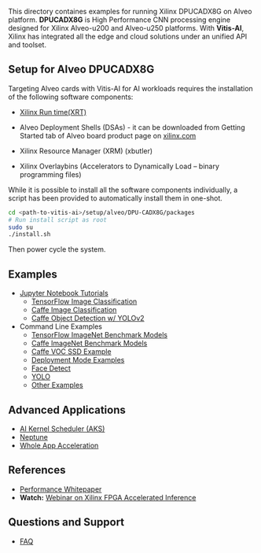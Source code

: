 This directory containes examples for running Xilinx DPUCADX8G on Alveo platform. **DPUCADX8G**  is High Performance CNN processing engine designed for Xilinx Alveo-u200 and Alveo-u250 platforms. With **Vitis-AI**, Xilinx has integrated all the edge and cloud solutions under an unified API and toolset.

## Setup for Alveo DPUCADX8G
Targeting Alveo cards with Vitis-AI for AI workloads requires the installation of the following software components:

* [Xilinx Run time(XRT)](https://github.com/Xilinx/XRT)

* Alveo Deployment Shells (DSAs) - it  can be downloaded from Getting Started tab of Alveo board product page on [xilinx.com](https://www.xilinx.com/products/boards-and-kits/alveo/u200.html#gettingStarted)

* Xilinx Resource Manager (XRM) (xbutler)

* Xilinx Overlaybins (Accelerators to Dynamically Load – binary programming files)

While it is possible to install all the software components individually, a script has been provided to automatically install them in one-shot.

```sh
cd <path-to-vitis-ai>/setup/alveo/DPU-CADX8G/packages
# Run install script as root
sudo su
./install.sh
```
Then power cycle the system.

## Examples

 - [Jupyter Notebook Tutorials](../../../examples/DPU-CADX8G/notebooks/README.md)
   - [TensorFlow Image Classification](../../../examples/DPU-CADX8G/notebooks/image_classification_tensorflow.ipynb)
   - [Caffe Image Classification](../../../examples/DPU-CADX8G/notebooks/image_classification_caffe.ipynb)
   - [Caffe Object Detection w/ YOLOv2](../../../examples/DPU-CADX8G/notebooks/object_detection_yolov2.ipynb)
 - Command Line Examples
   - [TensorFlow ImageNet Benchmark Models](../../../examples/DPU-CADX8G/tensorflow/README.md)
   - [Caffe ImageNet Benchmark Models](../../../examples/DPU-CADX8G/caffe/README.md)
   - [Caffe VOC SSD Example](../../../examples/DPU-CADX8G/caffe/ssd-detect/README.md)
   - [Deployment Mode Examples](../../../examples/DPU-CADX8G/deployment_modes/README.md)
   - [Face Detect](../../../examples/DPU-CADX8G/face_detect/README.md)
   - [YOLO](../../../examples/DPU-CADX8G/yolo/README.md)
   - [Other Examples](../../../examples/vitis_ai_alveo_samples)

 ## Advanced Applications

 - [AI Kernel Scheduler (AKS)](../../../tools/AKS/README.md)
 - [Neptune](../../../demo/neptune/README.md)
 - [Whole App Acceleration](../../../demo/Whole-App-Acceleration/README.md)

## References
- [Performance Whitepaper][]
- **Watch:** [Webinar on Xilinx FPGA Accelerated Inference][]


## Questions and Support
- [FAQ][]


[Amazon AWS EC2 F1]: https://aws.amazon.com/marketplace/pp/B077FM2JNS
[Xilinx Virtex UltraScale+ FPGA VCU1525 Acceleration Development Kit]: https://www.xilinx.com/products/boards-and-kits/vcu1525-a.html
[AWS F1 Application Execution on Xilinx Virtex UltraScale Devices]: https://github.com/aws/aws-fpga/blob/master/SDAccel/README.md
[SDAccel Forums]: https://forums.xilinx.com/t5/SDAccel/bd-p/SDx
[Release Notes]: ../../../docs/release-notes/1.x.md
[UG1023]: https://www.xilinx.com/support/documentation/sw_manuals/xilinx2017_4/ug1023-sdaccel-user-guide.pdf
[FAQ]: ../../../docs/faq.md
[Webinar on Xilinx FPGA Accelerated Inference]: https://event.on24.com/wcc/r/1625401/2D3B69878E21E0A3DA63B4CDB5531C23?partnerref=Mlsuite
[ML Suite Forum]: https://forums.xilinx.com/t5/Xilinx-ML-Suite/bd-p/ML
[ML Suite Lounge]: https://www.xilinx.com/products/boards-and-kits/alveo/applications/xilinx-machine-learning-suite.html
[Models]: https://www.xilinx.com/products/boards-and-kits/alveo/applications/xilinx-machine-learning-suite.html#gettingStartedCloud
[whitepaper here]: https://www.xilinx.com/support/documentation/white_papers/wp504-accel-dnns.pdf
[Performance Whitepaper]: https://www.xilinx.com/support/documentation/white_papers/wp504-accel-dnns.pdf
